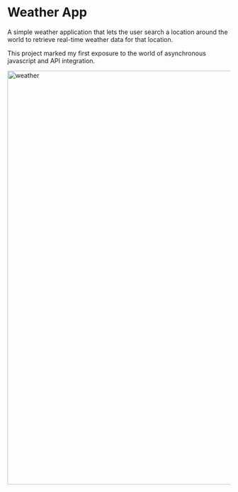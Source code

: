 # Weather App
A simple weather application that lets the user search a location around the world to retrieve real-time weather data for that location. 

This project marked my first exposure to the world of asynchronous javascript and API integration. 

<img width="934" alt="weather" src="https://user-images.githubusercontent.com/59184832/167105148-2f4b417b-2fde-433d-8467-afcd56adfff2.png">

